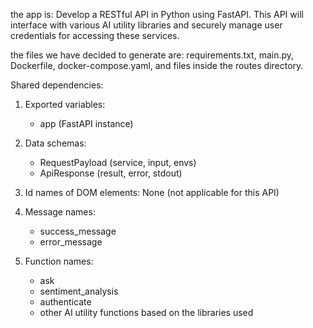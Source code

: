 the app is: Develop a RESTful API in Python using FastAPI. This API will interface with various AI utility libraries and securely manage user credentials for accessing these services.

the files we have decided to generate are: requirements.txt, main.py, Dockerfile, docker-compose.yaml, and files inside the routes directory.

Shared dependencies:

1. Exported variables:
   - app (FastAPI instance)

2. Data schemas:
   - RequestPayload (service, input, envs)
   - ApiResponse (result, error, stdout)

3. Id names of DOM elements: None (not applicable for this API)

4. Message names:
   - success_message
   - error_message

5. Function names:
   - ask
   - sentiment_analysis
   - authenticate
   - other AI utility functions based on the libraries used